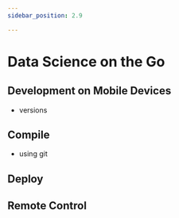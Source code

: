 ```yaml
---
sidebar_position: 2.9

---
```


# Data Science on the Go
## Development on Mobile Devices

- versions

## Compile

- using git

## Deploy

## Remote Control
